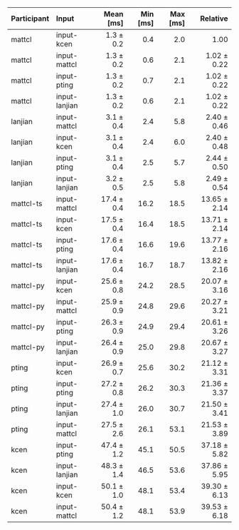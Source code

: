 | Participant | Input | Mean [ms] | Min [ms] | Max [ms] | Relative |
|:---|:---|---:|---:|---:|---:|
| mattcl | input-kcen | 1.3 ± 0.2 | 0.4 | 2.0 | 1.00 |
| mattcl | input-mattcl | 1.3 ± 0.2 | 0.6 | 2.1 | 1.02 ± 0.22 |
| mattcl | input-pting | 1.3 ± 0.2 | 0.7 | 2.1 | 1.02 ± 0.22 |
| mattcl | input-lanjian | 1.3 ± 0.2 | 0.6 | 2.1 | 1.02 ± 0.22 |
| lanjian | input-mattcl | 3.1 ± 0.4 | 2.4 | 5.8 | 2.40 ± 0.46 |
| lanjian | input-kcen | 3.1 ± 0.4 | 2.4 | 6.0 | 2.40 ± 0.48 |
| lanjian | input-pting | 3.1 ± 0.4 | 2.5 | 5.7 | 2.44 ± 0.50 |
| lanjian | input-lanjian | 3.2 ± 0.5 | 2.5 | 5.8 | 2.49 ± 0.54 |
| mattcl-ts | input-mattcl | 17.4 ± 0.4 | 16.2 | 18.5 | 13.65 ± 2.14 |
| mattcl-ts | input-kcen | 17.5 ± 0.4 | 16.4 | 18.5 | 13.71 ± 2.14 |
| mattcl-ts | input-pting | 17.6 ± 0.4 | 16.6 | 19.6 | 13.77 ± 2.16 |
| mattcl-ts | input-lanjian | 17.6 ± 0.4 | 16.7 | 18.7 | 13.82 ± 2.16 |
| mattcl-py | input-kcen | 25.6 ± 0.8 | 24.2 | 28.5 | 20.07 ± 3.16 |
| mattcl-py | input-mattcl | 25.9 ± 0.9 | 24.8 | 29.6 | 20.27 ± 3.21 |
| mattcl-py | input-pting | 26.3 ± 0.9 | 24.9 | 29.4 | 20.61 ± 3.26 |
| mattcl-py | input-lanjian | 26.4 ± 0.9 | 25.0 | 29.8 | 20.67 ± 3.27 |
| pting | input-kcen | 26.9 ± 0.7 | 25.6 | 30.2 | 21.12 ± 3.31 |
| pting | input-pting | 27.2 ± 0.8 | 26.2 | 30.3 | 21.36 ± 3.37 |
| pting | input-lanjian | 27.4 ± 1.0 | 26.0 | 30.7 | 21.50 ± 3.41 |
| pting | input-mattcl | 27.5 ± 2.6 | 26.1 | 53.1 | 21.53 ± 3.89 |
| kcen | input-pting | 47.4 ± 1.2 | 45.1 | 50.5 | 37.18 ± 5.82 |
| kcen | input-lanjian | 48.3 ± 1.4 | 46.5 | 53.6 | 37.86 ± 5.95 |
| kcen | input-kcen | 50.1 ± 1.0 | 48.1 | 53.4 | 39.30 ± 6.13 |
| kcen | input-mattcl | 50.4 ± 1.2 | 48.1 | 53.9 | 39.53 ± 6.18 |
